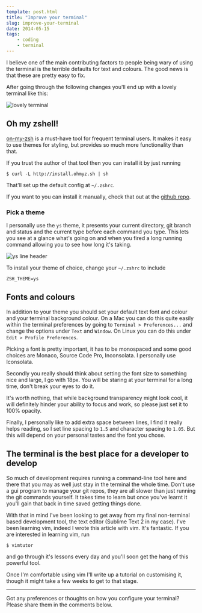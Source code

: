 ```yaml
---
template: post.html
title: "Improve your terminal"
slug: improve-your-terminal
date: 2014-05-15
tags:
    - coding
    - terminal
---
```

I believe one of the main contributing factors to people being wary of using the terminal is the terrible defaults for text and colours. The good news is that these are pretty easy to fix.

After going through the following changes you'll end up with a lovely terminal like this:

![lovely terminal](/assets/images/blog/2014-05-15/lovely-terminal.png)

## Oh my zshell!

[on-my-zsh](https://github.com/robbyrussell/oh-my-zsh) is a must-have tool for frequent terminal users. It makes it easy to use themes for styling, but provides so much more functionality than that.

If you trust the author of that tool then you can install it by just running

```
$ curl -L http://install.ohmyz.sh | sh
```

That'll set up the default config at `~/.zshrc`.

If you want to you can install it manually, check that out at the [github repo](https://github.com/robbyrussell/oh-my-zsh).


### Pick a theme

I personally use the `ys` theme, it presents your current directory, git branch and status and the current type before each command you type. This lets you see at a glance what's going on and when you fired a long running command allowing you to see how long it's taking.

![ys line header](/assets/images/blog/2014-05-15/ys-line-header.png)

To install your theme of choice, change your `~/.zshrc` to include

```
ZSH_THEME=ys
```


## Fonts and colours

In addition to your theme you should set your default text font and colour and your terminal background colour. On a Mac you can do this quite easily within the terminal preferences by going to `Terminal > Preferences...` and change the options under `Text` and `Window`. On Linux you can do this under `Edit > Profile Preferences`.

Picking a font is pretty important, it has to be monospaced and some good choices are Monaco, Source Code Pro, Inconsolata. I personally use Iconsolata.

Secondly you really should think about setting the font size to something nice and large, I go with 18px. You will be staring at your terminal for a long time, don't break your eyes to do it.

It's worth nothing, that while background transparency might look cool, it will definitely hinder your ability to focus and work, so please just set it to 100% opacity.

Finally, I personally like to add extra space between lines, I find it really helps reading, so I set line spacing to `1.5` and character spacing to `1.05`. But this will depend on your personal tastes and the font you chose.


## The terminal is the best place for a developer to develop

So much of development requires running a command-line tool here and there that you may as well just stay in the terminal the whole time. Don't use a gui program to manage your git repos, they are all slower than just running the git commands yourself. It takes time to learn but once you've learnt it you'll gain that back in time saved getting things done.

With that in mind I've been looking to get away from my final non-terminal based development tool, the text editor (Sublime Text 2 in my case). I've been learning vim, indeed I wrote this article with vim. It's fantastic. If you are interested in learning vim, run

```
$ vimtutor
```

and go through it's lessons every day and you'll soon get the hang of this powerful tool.

Once I'm comfortable using vim I'll write up a tutorial on customising it, though it might take a few weeks to get to that stage.

---

Got any preferences or thoughts on how you configure your terminal? Please share them in the comments below.